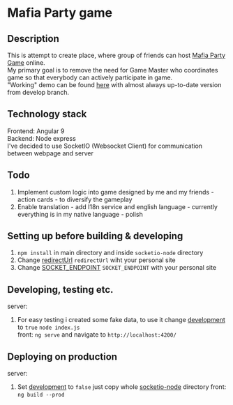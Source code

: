 # Mafia Party game

## Description

This is attempt to create place, where group of friends can host [Mafia Party Game](https://en.wikipedia.org/wiki/Mafia_%28party_game%29) online.  
My primary goal is to remove the need for Game Master who coordinates game so that everybody can actively participate in game.  
"Working" demo can be found [here](http://mafia.jaronsky.ddns.net/) with almost always up-to-date version from develop branch.

## Technology stack

Frontend: Angular 9  
Backend: Node express  
I've decided to use SocketIO (Websocket Client) for communication between webpage and server

## Todo

1. Implement custom logic into game designed by me and my friends - action cards - to diversify the gameplay
2. Enable translation - add I18n service and english language - currently everything is in my native language - polish
 
## Setting up before building & developing

1. `npm install` in main directory and inside `socketio-node` directory  
2. Change [redirectUrl](socketio-node/index.js#L12) `redirectUrl` wiht your personal site  
3. Change [SOCKET_ENDPOINT](src/environments/environment.prod.ts#L3) `SOCKET_ENDPOINT` with your personal site  
 
## Developing, testing etc.

server: 
1. For easy testing i created some fake data, to use it change [development](socketio-node/index.js#L11) to `true`
`node index.js`  
front: `ng serve` and navigate to `http://localhost:4200/`

## Deploying on production

server: 
1. Set [development](socketio-node/index.js#L11) to `false` just copy whole [socketio-node](socketio-node) directory
front: `ng build --prod`

